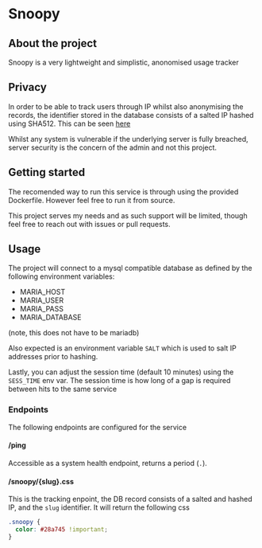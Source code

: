 
# Snoopy

## About the project

Snoopy is a very lightweight and simplistic, anonomised usage tracker

## Privacy

In order to be able to track users through IP whilst also anonymising the records, the identifier stored in the database consists of a salted IP hashed using SHA512. This can be seen [here](https://github.com/Crypta-Eve/snoopy/blob/efca2a4942abf7abd1bb11626b73d5806c900bf3/snoopy.go#L154)

Whilst any system is vulnerable if the underlying server is fully breached, server security is the concern of the admin and not this project.

## Getting started

The recomended way to run this service is through using the provided Dockerfile. However feel free to run it from source.

This project serves my needs and as such support will be limited, though feel free to reach out with issues or pull requests.

## Usage

The project will connect to a mysql compatible database as defined by the following environment variables:
 - MARIA_HOST
 - MARIA_USER
 - MARIA_PASS
 - MARIA_DATABASE

(note, this does not have to be mariadb)

Also expected is an environment variable `SALT` which is used to salt IP addresses prior to hashing.

Lastly, you can adjust the session time (default 10 minutes) using the `SESS_TIME` env var.
The session time is how long of a gap is required between hits to the same service

### Endpoints

The following endpoints are configured for the service

#### /ping
Accessible as a system health endpoint, returns a period (`.`).

#### /snoopy/{slug}.css
This is the tracking enpoint, the DB record consists of a salted and hashed IP, and the `slug` identifier. It will return the following css
```css
.snoopy {
  color: #28a745 !important;
}
```
